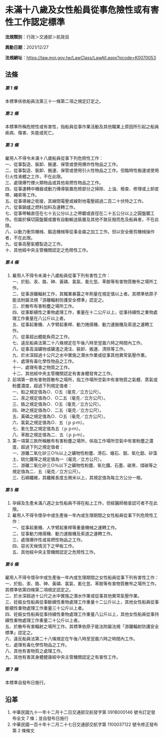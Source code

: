 # 未滿十八歲及女性船員從事危險性或有害性工作認定標準

**法規類別**：行政＞交通部＞航政目

**異動日期**：2021/12/27  

**法規網址**：https://law.moj.gov.tw/LawClass/LawAll.aspx?pcode=K0070053





## 法條
##### 第 1 條
本標準係依船員法第三十一條第二項之規定訂定之。

##### 第 2 條
本標準所稱危險性或有害性，指船員從事作業活動及其他職業上原因所引起之船員疾病、傷害、失能或死亡。

##### 第 3 條
雇用人不得令未滿十八歲船員從事下列危險性工作：  
一、從事製造、裝卸、搬運、保管或使用爆炸性物品之工作。  
二、從事製造、裝卸、搬運、保管或使用引火性物品之工作。但臨時性搬運或使用引火性液體之工作，不在此限。  
三、處理爆竹煙火類物品或其他易燃性物品之工作。  
四、從事運轉中機器或動力傳導裝置危險部分之掃除、上油、檢查、修理或上卸皮帶、繩索等工作。  
五、從事導線之銜接，其線間電壓或線對地電壓超過二百二十伏特之工作。  
六、從事鍋爐之燃料加料及運轉工作。  
七、從事帶輪直徑在七十五公分以上之帶鋸或直徑在二十五公分以上之圓盤鋸工作。但屬於橫切圓盤鋸或置有自動輸送裝置及其他不致反撥而危及船員者，不在此限。  
八、以動力衝剪機械、鍛造機械等從事金屬之加工工作。但以安全衝剪機械操作者，不在此限。  
九、從事高壓氣體製造之工作。  
十、其他經中央主管機關認定之危險性工作。

##### 第 4 條
1. 雇用人不得令未滿十八歲船員從事下列有害性工作：  
一、於鉛、汞、鉻、砷、黃磷、氯氣、氰化氫、苯胺等有害物質散布之場所工作。  
二、從事游離輻射工作，其職業暴露之年劑量在規定值以上者。其標準依原子能法附屬法規「游離輻射防護安全標準」認定之。  
三、於散布有害粉塵之場所工作。  
四、從事斷續性之重物處理工作，重量在十二公斤以上，從事持續性之重物處理工作重量在八公斤以上者。  
五、從事起重機、人字臂起重桿、動力捲揚機、動力運搬機及索道之運轉工作。  
六、從事超出體能負荷之工作。  
七、違反船員法第二十八條規定在午後八時至翌晨六時之時間內工作。  
八、從事高溫礦物或礦渣之澆注、裝卸、搬運、清除等工作。  
九、於水深超過十公尺之水中實施之潛水作業或從事其他異常氣壓作業。  
十、處理有毒化學性物品之工作。  
十一、處理有害之物質之工作。  
十二、其他經中央主管機關認定有害身體發育之工作。
1. 前項第一款有害物質散布之場所，指工作場所空氣中有害物質之氣體、蒸氣或粉塵濃度，超過下列規定值者：  
一、鉛之規定值為○．○五（毫克／立方公尺）。  
二、汞之規定值為○．○二五（毫克／立方公尺）。  
三、鉻之規定值為○．○五（毫克／立方公尺）。  
四、砷之規定值為○．二五（毫克／立方公尺）。  
五、黃磷之規定值為○．○五（毫克／立方公尺）。  
六、氯氣之規定值為○．五（ｐｐｍ）。  
七、氰化氫之規定值為五（ｐｐｍ）。  
八、苯胺之規定值為二．五（ｐｐｍ）。
1. 第一項第三款所稱散布有害粉塵之場所，係指工作場所空氣中有害粉塵之濃度，超過下列之規定值者：  
一、游離二氧化矽三○％以上之礦物性粉塵、滑石、蠟石、鋁、氧化鋁、矽藻土、硫化鐵等之規定值為一（毫克／立方公尺）。  
二、游離二氧化矽三○％以下之礦物性粉塵、氧化鐵、石墨、碳黑、煤碳等之規定值為二．五（毫克／立方公尺）。  
三、石綿纖維，其纖維長度五微米以上，其規定值為每立方公分一根。

##### 第 5 條
1. 孕婦及生產未滿八週之女性船員不得在船上工作，但經醫師檢查認可者不在此限。
1. 雇用人不得令懷孕中或生產後一年內或生理期間之女性船員從事下列危險性工作：  
一、從事起重機、人字臂起重桿等重量機械之運轉工作。  
二、從事動力捲揚機、動力運搬機及索道之運轉工作。  
三、處理爆炸性或易燃性物品之工作。  
四、惡劣天候情況下之甲板工作。  
五、其他經中央主管機關認定之危險性工作。

##### 第 6 條
雇用人不得令懷孕中或生產後一年內或生理期間之女性船員從事下列有害性工作：  
一、於鉛、汞、鉻、砷、黃磷、氯氣、氰化氫、苯胺等有害物質散布之場所工作。其標準依第四條第二項規定認定之。  
二、於水深超過十公尺之水中實施之潛水作業或從事其他異常氣壓作業。  
三、妊娠女性船員從事斷續性重物處理工作重量十二公斤以上，其他女性船員從事斷續性重物處理工作重量三十公斤以上者。  
四、妊娠女性船員從事持續性重物處理工作重量八公斤以上，其他女性船員從事持續性重物處理工作重量二十公斤以上者。  
五、於散布有害輻射之場所工作。其標準依原子能法附屬法規「游離輻射防護安全標準」認定之。  
六、違反船員法第二十八條規定在午後八時至翌晨六時之時間內工作。  
七、處理有毒化學性物品之工作。  
八、其他有害物質之處理工作。  
九、其他有害其身體健康經中央主管機關認定之有害性工作。

##### 第 7 條
本標準自發布日施行。

## 沿革
1. 中華民國九十一年十二月十二日交通部交航發字第 091B000146 號令訂定發布全文 7  條；並自發布日施行
1. 中華民國一百十年十二月二十七日交通部交航字第 1100037122 號令修正發布第 2  條條文

